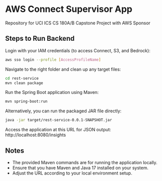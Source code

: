 # AWS Connect Supervisor App

Repository for UCI ICS CS 180A/B Capstone Project with AWS Sponsor

## Steps to Run Backend

Login with your IAM credentials (to access Connect, S3, and Bedrock):
```bash
aws sso login --profile [AccessProfileName]
```

Navigate to the right folder and clean up any target files:
```bash
cd rest-service
mvn clean package
```
Run the Spring Boot application using Maven:
```bash
mvn spring-boot:run
```
Alternatively, you can run the packaged JAR file directly:
```bash
java -jar target/rest-service-0.0.1-SNAPSHOT.jar
```

Access the application at this URL for JSON output: http://localhost:8080/insights

## Notes
- The provided Maven commands are for running the application locally.
- Ensure that you have Maven and Java 17 installed on your system.
- Adjust the URL according to your local environment setup.
